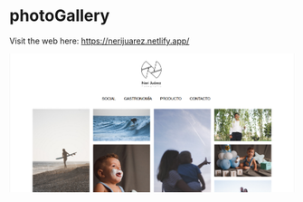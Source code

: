 # photoGallery



Visit the web here: https://nerijuarez.netlify.app/

![Imagen del index](index.png)




